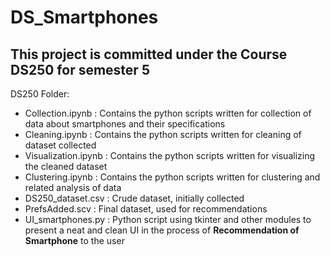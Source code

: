 # DS_Smartphones
## This project is committed under the Course DS250 for semester 5
DS250 Folder:
- Collection.ipynb : Contains the python scripts written for collection of data about smartphones and their specifications
- Cleaning.ipynb : Contains the python scripts written for cleaning of dataset collected
- Visualization.ipynb : Contains the python scripts written for visualizing the cleaned dataset
- Clustering.ipynb : Contains the python scripts written for clustering and related analysis of data
- DS250_dataset.csv : Crude dataset, initially collected
- PrefsAdded.scv : Final dataset, used for recommendations
- UI_smartphones.py : Python script using tkinter and other modules to present a neat and clean UI in the process of **Recommendation of Smartphone** to the user
